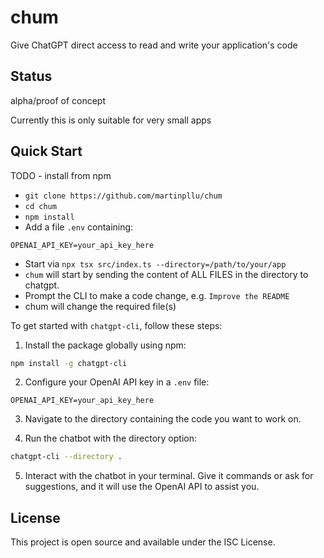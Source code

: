 # chum

Give ChatGPT direct access to read and write your application's code

## Status

alpha/proof of concept

Currently this is only suitable for very small apps

## Quick Start

TODO - install from npm

- `git clone https://github.com/martinpllu/chum`
- `cd chum`
- `npm install`
- Add a file `.env` containing:

```env
OPENAI_API_KEY=your_api_key_here
```

- Start via `npx tsx src/index.ts --directory=/path/to/your/app`
- `chum` will start by sending the content of ALL FILES in the directory to chatgpt. 
- Prompt the CLI to make a code change, e.g. `Improve the README`
- chum will change the required file(s)

To get started with `chatgpt-cli`, follow these steps:

1. Install the package globally using npm:

```bash
npm install -g chatgpt-cli
```

2. Configure your OpenAI API key in a `.env` file:

```env
OPENAI_API_KEY=your_api_key_here
```

3. Navigate to the directory containing the code you want to work on.

4. Run the chatbot with the directory option:

```bash
chatgpt-cli --directory .
```

5. Interact with the chatbot in your terminal. Give it commands or ask for suggestions, and it will use the OpenAI API to assist you.

## License

This project is open source and available under the ISC License.